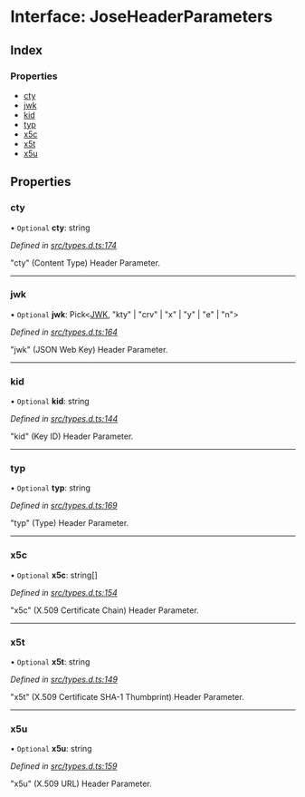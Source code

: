 # Interface: JoseHeaderParameters

## Index

### Properties

* [cty](_types_d_.joseheaderparameters.md#cty)
* [jwk](_types_d_.joseheaderparameters.md#jwk)
* [kid](_types_d_.joseheaderparameters.md#kid)
* [typ](_types_d_.joseheaderparameters.md#typ)
* [x5c](_types_d_.joseheaderparameters.md#x5c)
* [x5t](_types_d_.joseheaderparameters.md#x5t)
* [x5u](_types_d_.joseheaderparameters.md#x5u)

## Properties

### cty

• `Optional` **cty**: string

*Defined in [src/types.d.ts:174](https://github.com/panva/jose/blob/v3.2.0/src/types.d.ts#L174)*

"cty" (Content Type) Header Parameter.

___

### jwk

• `Optional` **jwk**: Pick\<[JWK](_types_d_.jwk.md), \"kty\" \| \"crv\" \| \"x\" \| \"y\" \| \"e\" \| \"n\">

*Defined in [src/types.d.ts:164](https://github.com/panva/jose/blob/v3.2.0/src/types.d.ts#L164)*

"jwk" (JSON Web Key) Header Parameter.

___

### kid

• `Optional` **kid**: string

*Defined in [src/types.d.ts:144](https://github.com/panva/jose/blob/v3.2.0/src/types.d.ts#L144)*

"kid" (Key ID) Header Parameter.

___

### typ

• `Optional` **typ**: string

*Defined in [src/types.d.ts:169](https://github.com/panva/jose/blob/v3.2.0/src/types.d.ts#L169)*

"typ" (Type) Header Parameter.

___

### x5c

• `Optional` **x5c**: string[]

*Defined in [src/types.d.ts:154](https://github.com/panva/jose/blob/v3.2.0/src/types.d.ts#L154)*

"x5c" (X.509 Certificate Chain) Header Parameter.

___

### x5t

• `Optional` **x5t**: string

*Defined in [src/types.d.ts:149](https://github.com/panva/jose/blob/v3.2.0/src/types.d.ts#L149)*

"x5t" (X.509 Certificate SHA-1 Thumbprint) Header Parameter.

___

### x5u

• `Optional` **x5u**: string

*Defined in [src/types.d.ts:159](https://github.com/panva/jose/blob/v3.2.0/src/types.d.ts#L159)*

"x5u" (X.509 URL) Header Parameter.
